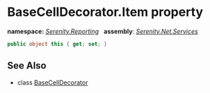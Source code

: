 # BaseCellDecorator.Item property
**namespace:** *[Serenity.Reporting](../../README.md#serenity.reporting-namespace)*   **assembly**: *[Serenity.Net.Services](../../README.md)*

```csharp
public object this { get; set; }
```

## See Also

* class [BaseCellDecorator](../BaseCellDecorator.md)